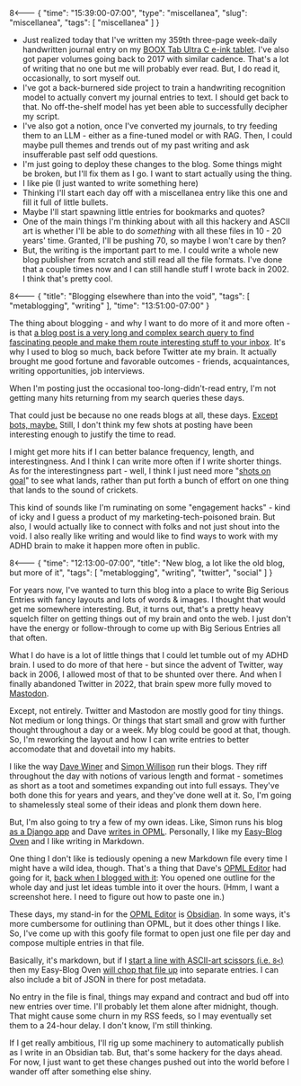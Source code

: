 8<--- { "time": "15:39:00-07:00", "type": "miscellanea", "slug": "miscellanea", "tags": [ "miscellanea" ] }

- Just realized today that I've written my 359th three-page week-daily handwritten journal entry on my [BOOX Tab Ultra C e-ink tablet](https://shop.boox.com/collections/all/products/tabultrac). I've also got paper volumes going back to 2017 with similar cadence. That's a lot of writing that no one but me will probably ever read. But, I do read it, occasionally, to sort myself out.
- I've got a back-burnered side project to train a handwriting recognition model to actually convert my journal entries to text. I should get back to that. No off-the-shelf model has yet been able to successfully decipher my script.
- I've also got a notion, once I've converted my journals, to try feeding them to an LLM - either as a fine-tuned model or with RAG. Then, I could maybe pull themes and trends out of my past writing and ask insufferable past self odd questions.
- I'm just going to deploy these changes to the blog. Some things might be broken, but I'll fix them as I go. I want to start actually using the thing.
- I like pie (I just wanted to write something here)
- Thinking I'll start each day off with a miscellanea entry like this one and fill it full of little bullets.
- Maybe I'll start spawning little entries for bookmarks and quotes?
- One of the main things I'm thinking about with all this hackery and ASCII art is whether I'll be able to do *something* with all these files in 10 - 20 years' time. Granted, I'll be pushing 70, so maybe I won't care by then?
- But, the writing is the important part to me. I could write a whole new blog publisher from scratch and still read all the file formats. I've done that a couple times now and I can still handle stuff I wrote back in 2002. I think that's pretty cool.

8<--- { "title": "Blogging elsewhere than into the void", "tags": [ "metablogging", "writing" ], "time": "13:51:00-07:00" }

The thing about blogging -  and why I want to do more of it and more often - is that [a blog post is a very long and complex search query to find fascinating people and make them route interesting stuff to your inbox](https://www.henrikkarlsson.xyz/p/search-query). It's why I used to blog so much, back before Twitter ate my brain. It actually brought me good fortune and favorable outcomes - friends, acquaintances, writing opportunities, job interviews.

When I'm posting just the occasional too-long-didn't-read entry, I'm not getting many hits returning from my search queries these days. 

That could just be because no one reads blogs at all, these days. [Except bots, maybe.](https://blog.lmorchard.com/2024/03/11/dance-for-the-bots/) Still, I don't think my few shots at posting have been interesting enough to justify the time to read.

I might get more hits if I can better balance frequency, length, and interestingness. And I think I can write more often if I write shorter things. As for the interestingness part - well, I think I just need more "[shots on goal](https://en.wikipedia.org/wiki/Shot_on_goal_(ice_hockey))" to see what lands, rather than put forth a bunch of effort on one thing that lands to the sound of crickets.

This kind of sounds like I'm ruminating on some "engagement hacks" - kind of icky and I guess a product of my marketing-tech-poisoned brain. But also, I would actually like to connect with folks and not just shout into the void. I also really like writing and would like to find ways to work with my ADHD brain to make it happen more often in public.

8<--- { "time": "12:13:00-07:00", "title": "New blog, a lot like the old blog, but more of it", "tags": [ "metablogging", "writing", "twitter", "social" ] }

For years now, I've wanted to turn this blog into a place to write Big Serious Entries with fancy layouts and lots of words & images. I thought that would get me somewhere interesting. But, it turns out, that's a pretty heavy squelch filter on getting things out of my brain and onto the web. I just don't have the energy or follow-through to come up with Big Serious Entries all that often.

What I do have is a lot of little things that I could let tumble out of my ADHD brain. I used to do more of that here - but since the advent of Twitter, way back in 2006, I allowed most of that to be shunted over there. And when I finally abandoned Twitter in 2022, that brain spew more fully moved to [Mastodon](https://masto.hackers.town/@lmorchard).

Except, not entirely. Twitter and Mastodon are mostly good for tiny things. Not medium or long things. Or things that start small and grow with further thought throughout a day or a week. My blog could be good at that, though. So, I'm reworking the layout and how I can write entries to better accomodate that and dovetail into my habits.

I like the way [Dave Winer](http://scripting.com/) and [Simon Willison](https://simonwillison.net/) run their blogs. They riff throughout the day with notions of various length and format - sometimes as short as a toot and sometimes expanding out into full essays. They've both done this for years and years, and they've done well at it. So, I'm going to shamelessly steal some of their ideas and plonk them down here.

But, I'm also going to try a few of my own ideas. Like, Simon runs his blog [as a Django app](https://github.com/simonw/simonwillisonblog) and Dave [writes in OPML](http://scripting.com/?tab=about). Personally, I like my [Easy-Blog Oven](https://blog.lmorchard.com/2020/05/24/easy-blog-oven/index.html) and I like writing in Markdown.

One thing I don't like is tediously opening a new Markdown file every time I might have a wild idea, though. That's a thing that Dave's [OPML Editor](https://home.opml.org/) had going for it, [back when I blogged with it](https://web.archive.org/web/20061003021452/http://blogs.opml.org/decafbad/): You opened one outline for the whole day and just let ideas tumble into it over the hours. (Hmm, I want a screenshot here. I need to figure out how to paste one in.)

These days, my stand-in for the [OPML Editor](https://home.opml.org/) is [Obsidian](https://obsidian.md/). In some ways, it's more cumbersome for outlining than OPML, but it does other things I like. So, I've come up with this goofy file format to open just one file per day and compose multiple entries in that file.

Basically, it's markdown, but if I [start a line with ASCII-art scissors (i.e. `8<`)](https://github.com/lmorchard/blog.lmorchard.com/blob/main/content/posts/2025/2025-05-09.md?plain=1#L15) then my Easy-Blog Oven [will chop that file up](https://github.com/lmorchard/blog.lmorchard.com/blob/main/lib/posts.js#L140-L156) into separate entries. I can also include a bit of JSON in there for post metadata.

No entry in the file is final, things may expand and contract and bud off into new entries over time. I'll probably let them alone after midnight, though. That might cause some churn in my RSS feeds, so I may eventually set them to a 24-hour delay. I don't know, I'm still thinking.

If I get really ambitious, I'll rig up some machinery to automatically publish as I write in an Obsidian tab. But, that's some hackery for the days ahead. For now, I just want to get these changes pushed out into the world before I wander off after something else shiny.
